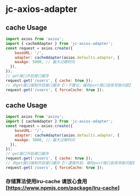 # jc-axios-adapter

## cache Usage

```javascript
import axios from 'axios';
import { cacheAdapter } from 'jc-axios-adapter';
const request = axios.create({
	baseURL: '/',
	adapter: cacheAdapter(axios.defaults.adapter, {
    maxAge: 5000, // 最大过期时间
  }),
});
// get接口开启接口缓存
request.get('/users', { cache: true });
// 非get接口强制开启接口缓存【!!不建议，缓存post接口容易导致问题】
request.get('/users', { forceCache: true });
```

## cache Usage

```javascript
import axios from 'axios';
import { cacheAdapter } from 'jc-axios-adapter';
const request = axios.create({
	baseURL: '/',
	adapter: cacheAdapter(axios.defaults.adapter, {
    maxAge: 5000, // 最大过期时间
  }),
});
// get接口开启接口缓存
request.get('/users', { cache: true });
// 非get接口强制开启接口缓存【!!谨慎开启，缓存post接口容易导致问题】
request.get('/users', { forceCache: true });

```

### 存储算法使用lru-cache 请放心食用[https://www.npmjs.com/package/lru-cache]
